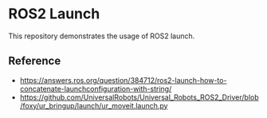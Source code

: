 # ROS2 Launch

This repository demonstrates the usage of ROS2 launch.

## Reference

- https://answers.ros.org/question/384712/ros2-launch-how-to-concatenate-launchconfiguration-with-string/
- https://github.com/UniversalRobots/Universal_Robots_ROS2_Driver/blob/foxy/ur_bringup/launch/ur_moveit.launch.py
